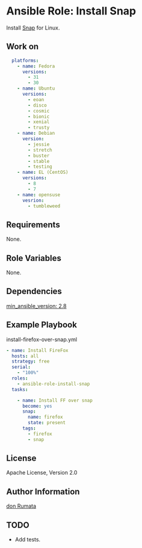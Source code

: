 Ansible Role: Install Snap
==========================

Install [Snap](https://snapcraft.io/) for Linux.

Work on
-------

```yaml
  platforms:
    - name: Fedora
      versions:
        - 31
        - 30
    - name: Ubuntu
      versions:
        - eoan
        - disco
        - cosmic
        - bionic
        - xenial
        - trusty
    - name: Debian
      version:
        - jessie
        - stretch
        - buster
        - stable
        - testing
    - name: EL (CentOS)
      versions:
        - 8
        - 7
    - name: opensuse
      vesrion:
        - tumbleweed
```

Requirements
------------

None.

Role Variables
--------------

None.

Dependencies
------------

[min_ansible_version: 2.8](https://docs.ansible.com/ansible/latest/modules/snap_module.html)

Example Playbook
----------------

install-firefox-over-snap.yml
```yml
- name: Install FireFox
  hosts: all
  strategy: free
  serial:
    - "100%"
  roles:
    - ansible-role-install-snap
  tasks:

    - name: Install FF over snap
      become: yes
      snap:
        name: firefox
        state: present
      tags:
        - firefox
        - snap
```


License
-------

Apache License, Version 2.0

Author Information
------------------

[don Rumata](https://github.com/don-rumata)

TODO
----
  - Add tests.
